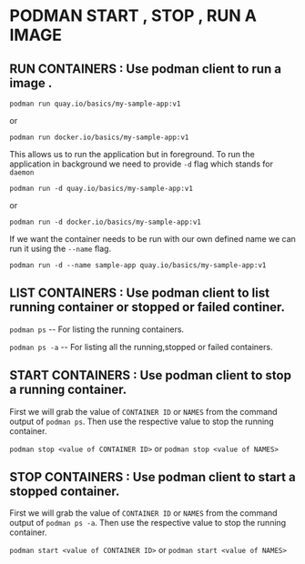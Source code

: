 # PODMAN START , STOP , RUN A IMAGE

## RUN CONTAINERS : Use podman client to run a image .
```
podman run quay.io/basics/my-sample-app:v1 
``` 
or 

```
podman run docker.io/basics/my-sample-app:v1 
```

This allows us to run the application but in foreground.
To run the application in background we need to provide `-d` flag which stands for `daemon`

```
podman run -d quay.io/basics/my-sample-app:v1 
``` 
or 

```
podman run -d docker.io/basics/my-sample-app:v1 
```
If we want the container needs to be run with our own defined name 
we can run it using the `--name` flag.

```
podman run -d --name sample-app quay.io/basics/my-sample-app:v1 
```


## LIST CONTAINERS : Use podman client to list running container or stopped or failed continer.
` podman ps ` -- For listing the running containers.

` podman ps -a ` -- For listing all the running,stopped or failed containers.

## START CONTAINERS : Use podman client to stop a running container.

First we will grab the value of `CONTAINER ID` or `NAMES` from the command output of `podman ps`.
Then use the respective value to stop the running container.

`podman stop <value of CONTAINER ID>`
or
`podman stop <value of NAMES>`

## STOP CONTAINERS : Use podman client to start a stopped container.

First we will grab the value of `CONTAINER ID` or `NAMES` from the command output of `podman ps -a`.
Then use the respective value to stop the running container.

`podman start <value of CONTAINER ID>`
or
`podman start <value of NAMES>`


